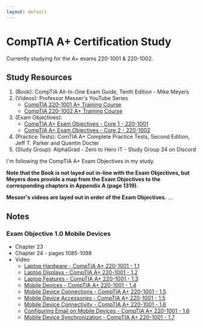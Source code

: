 ```yaml
---
layout: default
---
```


# CompTIA A+ Certification Study

Currently studying for the A+ exams 220-1001 & 220-1002.

## Study Resources
1. (Book): CompTIA All-In-One Exam Guide, Tenth Edition - Mike Meyers
2. (Videos): Professor Messer's YouTube Series
	- [CompTIA 220-1001 A+ Training Course](https://www.youtube.com/playlist?list=PLG49S3nxzAnlGHY8ObL8DiyP3AIu9vd3K)
	- [CompTIA 220-1002 A+ Training Course](https://www.youtube.com/playlist?list=PLG49S3nxzAnmwkCAdWUgCFvVK4IxMBTmb)
4. (Exam Objectives):
	- [CompTIA A+ Exam Objectives - Core 1 - 220-1001](https://github.com/brandon-byers/brandon-byers.github.io/blob/master/comptia-a-220-1001-exam-objectives.pdf)
	- [CompTIA A+ Exam Objectives - Core 2 - 220-1002](https://github.com/brandon-byers/brandon-byers.github.io/blob/master/comptia-a-220-1002-exam-objectives.pdf)
6. (Practice Tests): ComTIA A+ Complete Practice Tests, Second Edition, Jeff T. Parker and Quentin Docter
7. (Study Group): AlphaGrad - Zero to Hero IT - Study Group 24 on Discord

I'm following the CompTIA A+ Exam Objectives in my study. 

**Note that the Book is not layed out in-line with the Exam Objectives, but Meyers does provide a map from the Exam Objectives to the corresponding chapters in Appendix A (page 1319).**

**Messer's videos are layed out in order of the Exam Objectives.**
...
## Notes
### Exam Objective 1.0 Mobile Devices
- Chapter 23
- Chapter 24 - pages 1085-1098
- Video
	- [Laptop Hardware - CompTIA A+ 220-1001 - 1.1](https://www.youtube.com/watch?v=Jk56geMsdL8&list=PLG49S3nxzAnlGHY8ObL8DiyP3AIu9vd3K&index=2&t=44s)
	- [Laptop Displays - CompTIA A+ 220-1001 - 1.2](https://www.youtube.com/watch?v=lQCafzHSA4o&list=PLG49S3nxzAnlGHY8ObL8DiyP3AIu9vd3K&index=3)
	- [Laptop Features - CompTIA A+ 220-1001 - 1.3](https://www.youtube.com/watch?v=kOomtv0IX0g&list=PLG49S3nxzAnlGHY8ObL8DiyP3AIu9vd3K&index=4)
	- [Mobile Devices - CompTIA A+ 220-1001 - 1.4](https://www.youtube.com/watch?v=8MEP8uQ3ckU&list=PLG49S3nxzAnlGHY8ObL8DiyP3AIu9vd3K&index=5)
	- [Mobile Device Connections - CompTIA A+ 220-1001 - 1.5](https://www.youtube.com/watch?v=FiMgMiBwJg0&list=PLG49S3nxzAnlGHY8ObL8DiyP3AIu9vd3K&index=6)
	- [Mobile Device Accessories - CompTIA A+ 220-1001 - 1.5](https://www.youtube.com/watch?v=SBZnhH5DxvM&list=PLG49S3nxzAnlGHY8ObL8DiyP3AIu9vd3K&index=7)
	- [Mobile Device Connectivity - CompTIA A+ 220-1001 - 1.6](https://www.youtube.com/watch?v=ULwgx42sKN8&list=PLG49S3nxzAnlGHY8ObL8DiyP3AIu9vd3K&index=8)
	- [Configuring Email on Mobile Devices - CompTIA A+ 220-1001 - 1.6](https://www.youtube.com/watch?v=ify_6P3Dqek&list=PLG49S3nxzAnlGHY8ObL8DiyP3AIu9vd3K&index=9)
	- [Mobile Device Synchronization - CompTIA A+ 220-1001 - 1.7](https://www.youtube.com/watch?v=HMeZ_S5lBvg&list=PLG49S3nxzAnlGHY8ObL8DiyP3AIu9vd3K&index=10)


    
